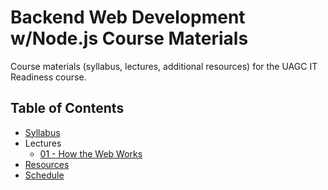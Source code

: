 # Backend Web Development w/Node.js Course Materials

Course materials (syllabus, lectures, additional resources) for the UAGC IT Readiness course.

## Table of Contents

- [Syllabus](syllabus.md)
- Lectures
  - [01 - How the Web Works](/01-how-the-web-works/README.md)
- [Resources](resources.md)
- [Schedule](https://docs.google.com/spreadsheets/d/1L2Srs2SJJ7XQxkmGnTR5d2v0-kLzur-y4GIsLFyVCQM)
